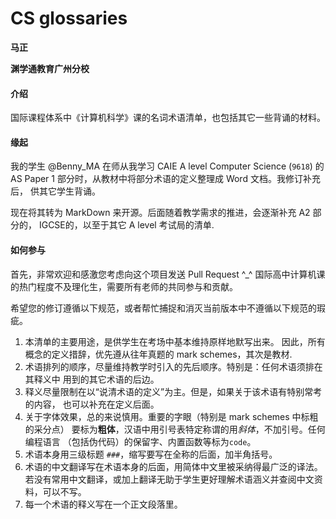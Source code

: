 # CS glossaries

**马正**

**渊学通教育广州分校**

#### 介绍
国际课程体系中《计算机科学》课的名词术语清单，也包括其它一些背诵的材料。

#### 缘起
我的学生 @Benny_MA 在师从我学习 CAIE A level Computer Science (`9618`) 的
AS Paper 1 部分时，从教材中将部分术语的定义整理成 Word 文档。我修订补充后，
供其它学生背诵。

现在将其转为 MarkDown 来开源。后面随着教学需求的推进，会逐渐补充 A2 部分的，
IGCSE的，以至于其它 A level 考试局的清单.

#### 如何参与

首先，非常欢迎和感激您考虑向这个项目发送 Pull Request ^_^ 
国际高中计算机课的热门程度不及理化生，需要所有老师的共同参与和贡献。

希望您的修订遵循以下规范，或者帮忙捕捉和消灭当前版本中不遵循以下规范的瑕疵。

1. 本清单的主要用途，是供学生在考场中基本维持原样地默写出来。
因此，所有概念的定义措辞，优先遵从往年真题的 mark schemes，其次是教材.
1. 术语排列的顺序，尽量维持教学时引入的先后顺序。特别是：任何术语须排在其释义中
用到的其它术语的后边。
1. 释义尽量限制在以“说清术语的定义”为主。但是，如果关于该术语有特别常考的内容，
也可以补充在定义后面。
1. 关于字体效果，总的来说慎用。重要的字眼（特别是 mark schemes 中标粗的采分点）
要标为**粗体**，汉语中用引号表特定称谓的用*斜体*，不加引号。任何编程语言
（包括伪代码）的保留字、内置函数等标为`code`。
1. 术语本身用三级标题 `###`，缩写要写在全称的后面，加半角括号。
1. 术语的中文翻译写在术语本身的后面，用简体中文里被采纳得最广泛的译法。
若没有常用中文翻译，或加上翻译无助于学生更好理解术语涵义并查阅中文资料，可以不写。
1. 每一个术语的释义写在一个正文段落里。